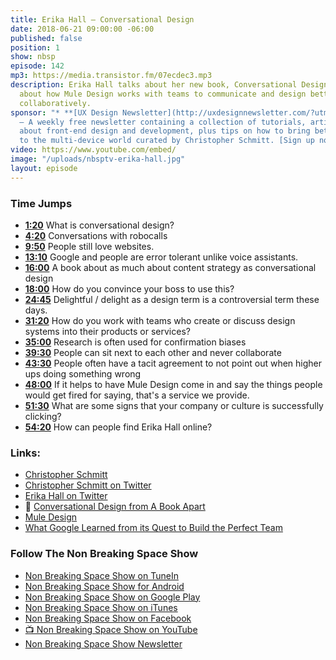 ```yaml
---
title: Erika Hall — Conversational Design
date: 2018-06-21 09:00:00 -06:00
published: false
position: 1
show: nbsp
episode: 142
mp3: https://media.transistor.fm/07ecdec3.mp3
description: Erika Hall talks about her new book, Conversational Design, and also
  about how Mule Design works with teams to communicate and design better and more
  collaboratively.
sponsor: "* **[UX Design Newsletter](http://uxdesignnewsletter.com/?utm_source=nbsptv141&utm_medium=podcast&utm_campaign=uxdesignnewsletter)**
  — A weekly free newsletter containing a collection of tutorials, articles, and videos
  about front-end design and development, plus tips on how to bring better engagement
  to the multi-device world curated by Christopher Schmitt. [Sign up now!](http://uxdesignnewsletter.com/?utm_source=nbsptv141&utm_medium=podcast&utm_campaign=uxdesignnewsletter)"
video: https://www.youtube.com/embed/
image: "/uploads/nbsptv-erika-hall.jpg"
layout: episode
---
```


### Time Jumps

* **[1:20](#t=1:20)** What is conversational design?
* **[4:20](#t=4:20)** Conversations with robocalls
* **[9:50](#t=9:50)** People still love websites.
* **[13:10](#t=13:10)** Google and people are error tolerant unlike voice assistants.
* **[16:00](#t=16:00)** A book about as much about content strategy as conversational design
* **[18:00](#t=18:00)** How do you convince your boss to use this?
* **[24:45](#t=24:45)** Delightful / delight as a design term is a controversial term these days.
* **[31:20](#t=31:20)** How do you work with teams who create or discuss design systems into their products or services?
* **[35:00](#t=35:00)** Research is often used for confirmation biases
* **[39:30](#t=39:30)** People can sit next to each other and never collaborate
* **[43:30](#t=43:30)** People often have a tacit agreement to not point out when higher ups doing something wrong
* **[48:00](#t=48:00)** If it helps to have Mule Design come in and say the things people would get fired for saying, that's a service we provide.
* **[51:30](#t=51:30)** What are some signs that your company or culture is successfully clicking?
* **[54:20](#t=54:20)** How can people find Erika Hall online?


### Links:

* [Christopher Schmitt](http://Christopher.org)
* [Christopher Schmitt on Twitter](https://twitter.com/teleject)
* [Erika Hall on Twitter](https://twitter.com/mulegirl)
* 📕 [Conversational Design from A Book Apart](https://abookapart.com/products/conversational-design)
* [Mule Design](https://muledesign.com)
* [What Google Learned from its Quest to Build the Perfect Team](https://www.nytimes.com/2016/02/28/magazine/what-google-learned-from-its-quest-to-build-the-perfect-team.html)


### Follow The Non Breaking Space Show

* [Non Breaking Space Show on TuneIn](http://tunein.com/radio/Non-Breaking-Space-Show-p885155/)
* [Non Breaking Space Show for Android](http://subscribeonandroid.com/feeds.goodstuff.fm/nbsp)
* [Non Breaking Space Show on Google Play](https://playmusic.app.goo.gl/?ibi=com.google.PlayMusic&isi=691797987&ius=googleplaymusic&link=https://play.google.com/music/m/Iw5ik6iwalo5vmda5rqyrotdney?t%3DNon_Breaking_Space_Show%26pcampaignid%3DMKT-na-all-co-pr-mu-pod-16)
* [Non Breaking Space Show on iTunes](https://itunes.apple.com/ca/podcast/non-breaking-space-show/id507162981?mt=2&ign-mpt=uo%3D4)
* [Non Breaking Space Show on Facebook](https://www.facebook.com/nbsptv)
* [📺 Non Breaking Space Show on YouTube](https://www.youtube.com/channel/UC--mqA75V3CM8hxId0l7e_g?sub_confirmation=1)
* [Non Breaking Space Show Newsletter](http://newsletter.nonbreakingspace.tv/)

